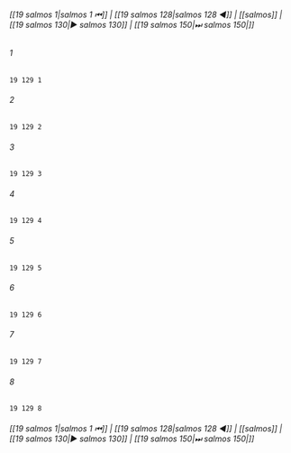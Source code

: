 
###### [[19 salmos 1|salmos 1 ⏮]] | [[19 salmos 128|salmos 128 ◀]] | [[salmos]] | [[19 salmos 130|▶ salmos 130]] | [[19 salmos 150|⏭ salmos 150|]]

###### 1
``` verse
19 129 1 
```
###### 2
``` verse
19 129 2 
```
###### 3
``` verse
19 129 3 
```
###### 4
``` verse
19 129 4 
```
###### 5
``` verse
19 129 5 
```
###### 6
``` verse
19 129 6 
```
###### 7
``` verse
19 129 7 
```
###### 8
``` verse
19 129 8 
```

###### [[19 salmos 1|salmos 1 ⏮]] | [[19 salmos 128|salmos 128 ◀]] | [[salmos]] | [[19 salmos 130|▶ salmos 130]] | [[19 salmos 150|⏭ salmos 150|]]

